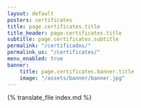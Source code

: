 ```yaml
---
layout: default
posters: certificates
title: page.certificates.title
title_header: page.certificates.title
subtitle: page.certificates.subtitle
permalink: "/certificados/"
permalink_us: "/certificates/"
menu_enabled: true
banner:
    title: page.certificates.banner.title
    image: "/assets/banner/banner.jpg"
---
```


{% translate_file index.md %}
